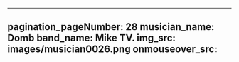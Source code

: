 ------
pagination_pageNumber: 28
musician_name: Domb
band_name: Mike TV.
img_src: images/musician0026.png
onmouseover_src: 
------